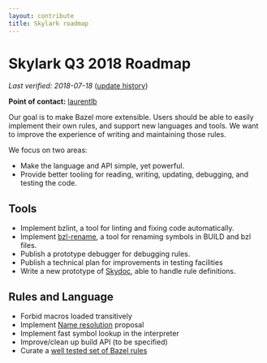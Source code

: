 ```yaml
---
layout: contribute
title: Skylark roadmap
---
```


# Skylark Q3 2018 Roadmap

*Last verified: 2018-07-18*
([update history](https://github.com/bazelbuild/bazel-website/commits/master/roadmaps/skylark.md))

**Point of contact:** [laurentlb](https://github.com/laurentlb)

Our goal is to make Bazel more extensible. Users should be able to easily
implement their own rules, and support new languages and tools. We want to
improve the experience of writing and maintaining those rules.

We focus on two areas:

* Make the language and API simple, yet powerful.
* Provide better tooling for reading, writing, updating, debugging, and testing the code.


## Tools

* Implement bzlint, a tool for linting and fixing code automatically.
* Implement [bzl-rename](https://docs.google.com/document/d/1quFadX5neC6dWC6uAG1WNQl9Yj1K7lR-LZD1JCrvj9A/edit),
  a tool for renaming symbols in BUILD and bzl files.
* Publish a prototype debugger for debugging rules.
* Publish a technical plan for improvements in testing facilities
* Write a new prototype of [Skydoc](https://skydoc.bazel.build/), able to handle rule definitions.


## Rules and Language

* Forbid macros loaded transitively
* Implement [Name resolution](https://github.com/bazelbuild/proposals/blob/master/docs/2018-06-18-name-resolution.md) proposal
* Implement fast symbol lookup in the interpreter
* Improve/clean up build API (to be specified)
* Curate a [well tested set of Bazel rules](https://docs.google.com/document/d/1oYQ-cqmqrpVE02rphobn4F_Q-lqvch4IiUlqEy9q2Fs/edit)
